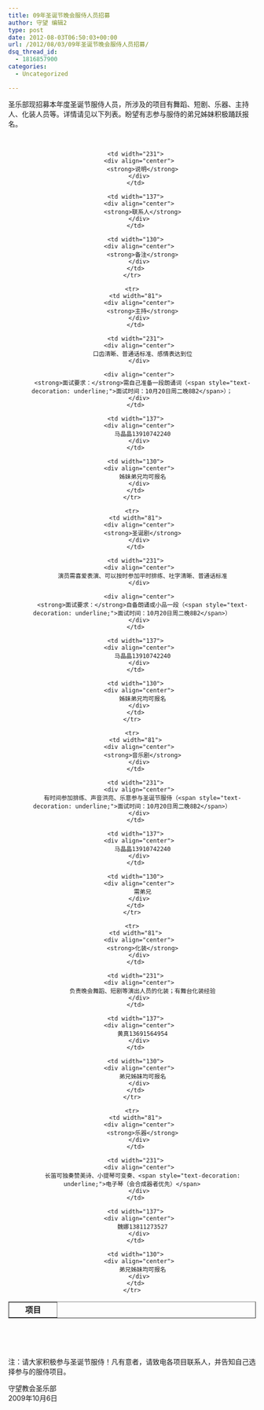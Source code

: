 ```yaml
---
title: 09年圣诞节晚会服侍人员招募
author: 守望 编辑2
type: post
date: 2012-08-03T06:50:03+00:00
url: /2012/08/03/09年圣诞节晚会服侍人员招募/
dsq_thread_id:
  - 1816857900
categories:
  - Uncategorized

---
```

圣乐部现招募本年度圣诞节服侍人员，所涉及的项目有舞蹈、短剧、乐器、主持人、化装人员等。详情请见以下列表。盼望有志参与服侍的弟兄姊妹积极踊跃报名。

&nbsp;

<div align="center">
  <table border="1" cellspacing="0" cellpadding="0">
    <tr>
      <td width="81">
        <div align="center">
          <strong>项目</strong>
        </div>
      </td>
      
      <td width="231">
        <div align="center">
          <strong>说明</strong>
        </div>
      </td>
      
      <td width="137">
        <div align="center">
          <strong>联系人</strong>
        </div>
      </td>
      
      <td width="130">
        <div align="center">
          <strong>备注</strong>
        </div>
      </td>
    </tr>
    
    <tr>
      <td width="81">
        <div align="center">
          <strong>主持</strong>
        </div>
      </td>
      
      <td width="231">
        <div align="center">
          口齿清晰、普通话标准、感情表达到位
        </div>
        
        <div align="center">
          <strong>面试要求：</strong>需自己准备一段朗诵词（<span style="text-decoration: underline;">面试时间：10月20日周二晚8B2</span>）；
        </div>
      </td>
      
      <td width="137">
        <div align="center">
          马晶晶13910742240
        </div>
      </td>
      
      <td width="130">
        <div align="center">
          姊妹弟兄均可报名
        </div>
      </td>
    </tr>
    
    <tr>
      <td width="81">
        <div align="center">
          <strong>圣诞剧</strong>
        </div>
      </td>
      
      <td width="231">
        <div align="center">
          演员需喜爱表演、可以按时参加平时排练、吐字清晰、普通话标准
        </div>
        
        <div align="center">
          <strong>面试要求：</strong>自备朗诵或小品一段（<span style="text-decoration: underline;">面试时间：10月20日周二晚8B2</span>）
        </div>
      </td>
      
      <td width="137">
        <div align="center">
          马晶晶13910742240
        </div>
      </td>
      
      <td width="130">
        <div align="center">
          姊妹弟兄均可报名
        </div>
      </td>
    </tr>
    
    <tr>
      <td width="81">
        <div align="center">
          <strong>音乐剧</strong>
        </div>
      </td>
      
      <td width="231">
        <div align="center">
          有时间参加排练、声音洪亮、乐意参与圣诞节服侍（<span style="text-decoration: underline;">面试时间：10月20日周二晚8B2</span>）
        </div>
      </td>
      
      <td width="137">
        <div align="center">
          马晶晶13910742240
        </div>
      </td>
      
      <td width="130">
        <div align="center">
          需弟兄
        </div>
      </td>
    </tr>
    
    <tr>
      <td width="81">
        <div align="center">
          <strong>化装</strong>
        </div>
      </td>
      
      <td width="231">
        <div align="center">
          负责晚会舞蹈、短剧等演出人员的化装；有舞台化装经验
        </div>
      </td>
      
      <td width="137">
        <div align="center">
          黄真13691564954
        </div>
      </td>
      
      <td width="130">
        <div align="center">
          弟兄姊妹均可报名
        </div>
      </td>
    </tr>
    
    <tr>
      <td width="81">
        <div align="center">
          <strong>乐器</strong>
        </div>
      </td>
      
      <td width="231">
        <div align="center">
          长笛可独奏赞美诗、小提琴可变奏、<span style="text-decoration: underline;">电子琴（会合成器者优先）</span>
        </div>
      </td>
      
      <td width="137">
        <div align="center">
          魏娜13811273527
        </div>
      </td>
      
      <td width="130">
        <div align="center">
          弟兄姊妹均可报名
        </div>
      </td>
    </tr>
  </table>
</div>

&nbsp;

&nbsp;

注：请大家积极参与圣诞节服侍！凡有意者，请致电各项目联系人，并告知自己选择参与的服侍项目。

<p style="text-align: right;">
  <p>
    守望教会圣乐部<br /> 2009年10月6日
  </p>